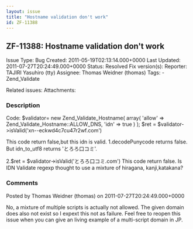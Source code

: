 ```yaml
---
layout: issue
title: "Hostname validation don't work"
id: ZF-11388
---
```


ZF-11388: Hostname validation don't work
----------------------------------------

 Issue Type: Bug Created: 2011-05-19T02:13:14.000+0000 Last Updated: 2011-07-27T20:24:49.000+0000 Status: Resolved Fix version(s): 
 Reporter:  TAJIRI Yasuhiro (tty)  Assignee:  Thomas Weidner (thomas)  Tags: - Zend\_Validate
 
 Related issues: 
 Attachments: 
### Description

Code: $validator= new Zend\_Validate\_Hostname( array( 'allow' => Zend\_Validate\_Hostname::ALLOW\_DNS, 'idn' => true ) ); $ret = $validator->isValid('xn--eckwd4c7cu47r2wf.com')

This code return false,but this idn is valid. 1.decodePunycode returns false. But idn\_to\_utf8 returns 'とろろ口コミ'.

2.$ret = $validator->isValid('とろろ口コミ.com') This code return false. Is IDN Validate regexp thought to use a mixture of hiragana, kanji,katakana?

 

 

### Comments

Posted by Thomas Weidner (thomas) on 2011-07-27T20:24:49.000+0000

No, a mixture of multiple scripts is actually not allowed. The given domain does also not exist so I expext this not as failure. Feel free to reopen this issue when you can give an living example of a multi-script domain in JP.

 

 